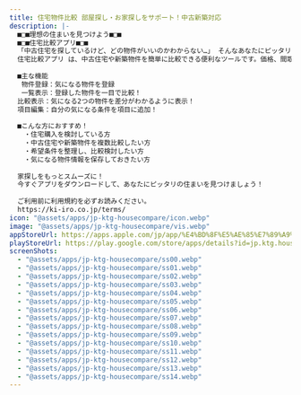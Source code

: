 ```yaml
---
title: 住宅物件比較 部屋探し・お家探しをサポート！中古新築対応
description: |-
  ■□■理想の住まいを見つけよう■□■
  ■□■住宅比較アプリ■□■
  「中古住宅を探しているけど、どの物件がいいのかわからない…」 そんなあなたにピッタリのアプリ！
  住宅比較アプリ は、中古住宅や新築物件を簡単に比較できる便利なツールです。価格、間取り、立地、設備など、あなたの希望条件に合う物件を一目でチェック！
  
  ■主な機能
   物件登録：気になる物件を登録
   一覧表示：登録した物件を一目で比較！
  比較表示：気になる2つの物件を差分がわかるように表示！
  項目編集：自分の気になる条件を項目に追加！
  
  ■こんな方におすすめ！
  　・住宅購入を検討している方
  　・中古住宅や新築物件を複数比較したい方
  　・希望条件を整理し、比較検討したい方
  　・気になる物件情報を保存しておきたい方
  
  家探しをもっとスムーズに！
  今すぐアプリをダウンロードして、あなたにピッタリの住まいを見つけましょう！
  
  ご利用前に利用規約を必ずお読みください。
  https://ki-iro.co.jp/terms/
icon: "@assets/apps/jp-ktg-housecompare/icon.webp"
image: "@assets/apps/jp-ktg-housecompare/vis.webp"
appStoreUrl: https://apps.apple.com/jp/app/%E4%BD%8F%E5%AE%85%E7%89%A9%E4%BB%B6%E6%AF%94%E8%BC%83-%E9%83%A8%E5%B1%8B%E6%8E%A2%E3%81%97-%E3%81%8A%E5%AE%B6%E6%8E%A2%E3%81%97%E3%82%92%E3%82%B5%E3%83%9D%E3%83%BC%E3%83%88-%E4%B8%AD%E5%8F%A4%E6%96%B0%E7%AF%89%E5%AF%BE%E5%BF%9C/id6742167699
playStoreUrl: https://play.google.com/store/apps/details?id=jp.ktg.housecompare
screenShots:
  - "@assets/apps/jp-ktg-housecompare/ss00.webp"
  - "@assets/apps/jp-ktg-housecompare/ss01.webp"
  - "@assets/apps/jp-ktg-housecompare/ss02.webp"
  - "@assets/apps/jp-ktg-housecompare/ss03.webp"
  - "@assets/apps/jp-ktg-housecompare/ss04.webp"
  - "@assets/apps/jp-ktg-housecompare/ss05.webp"
  - "@assets/apps/jp-ktg-housecompare/ss06.webp"
  - "@assets/apps/jp-ktg-housecompare/ss07.webp"
  - "@assets/apps/jp-ktg-housecompare/ss08.webp"
  - "@assets/apps/jp-ktg-housecompare/ss09.webp"
  - "@assets/apps/jp-ktg-housecompare/ss10.webp"
  - "@assets/apps/jp-ktg-housecompare/ss11.webp"
  - "@assets/apps/jp-ktg-housecompare/ss12.webp"
  - "@assets/apps/jp-ktg-housecompare/ss13.webp"
  - "@assets/apps/jp-ktg-housecompare/ss14.webp"
---
```



